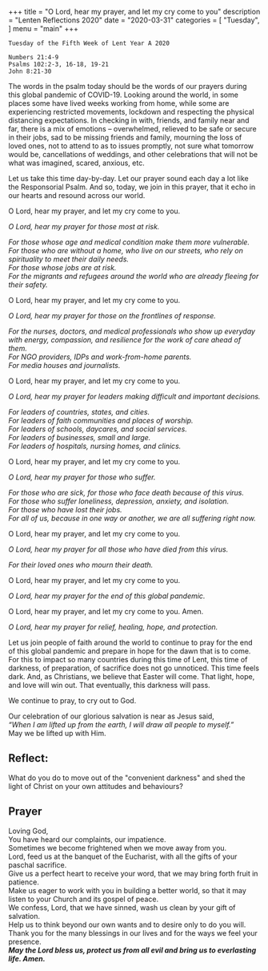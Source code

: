 +++
title = "O Lord, hear my prayer, and let my cry come to you"
description = "Lenten Reflections 2020"
date = "2020-03-31"
categories = [
    "Tuesday",
]
menu = "main"
+++

```
Tuesday of the Fifth Week of Lent Year A 2020

Numbers 21:4-9
Psalms 102:2-3, 16-18, 19-21
John 8:21-30

```

The words in the psalm today should be the words of our prayers during this global pandemic of COVID-19. Looking around the world, in some places some have lived weeks working from home, while some are experiencing restricted movements, lockdown and respecting the physical distancing expectations. In checking in with, friends, and family near and far, there is a mix of emotions – overwhelmed, relieved to be safe or secure in their jobs, sad to be missing friends and family, mourning the loss of loved ones, not to attend to as to issues promptly, not sure what tomorrow would be, cancellations of weddings, and other celebrations that will not be what was imagined, scared, anxious, etc.

Let us take this time day-by-day. Let our prayer sound each day a lot like the Responsorial Psalm. And so, today, we join in this prayer, that it echo in our hearts and resound across our world.

O Lord, hear my prayer, and let my cry come to you.  

*O Lord, hear my prayer for those most at risk.*

*For those whose age and medical condition make them more vulnerable.*  
*For those who are without a home, who live on our streets, who rely on spirituality  to meet their daily needs.*  
*For those whose jobs are at risk.*  
*For the migrants and refugees around the world who are already fleeing for their safety.*  

O Lord, hear my prayer, and let my cry come to you.  

*O Lord, hear my prayer for those on the frontlines of response.*

*For the nurses, doctors, and medical professionals who show up everyday with energy, compassion, and resilience for the work of care ahead of them.*  
*For NGO providers, IDPs and work-from-home parents.*  
*For media houses and  journalists.*  

O Lord, hear my prayer, and let my cry come to you.  

*O Lord, hear my prayer for leaders making difficult and important decisions.*

*For leaders of countries, states, and cities.*  
*For leaders of faith communities and places of worship.*  
*For leaders of schools, daycares, and social services.*  
*For leaders of businesses, small and large.*  
*For leaders of hospitals, nursing homes, and clinics.*  

O Lord, hear my prayer, and let my cry come to you.  

*O Lord, hear my prayer for those who suffer.*  

*For those who are sick, for those who face death because of this virus.*  
*For those who suffer loneliness, depression, anxiety, and isolation.*  
*For those who have lost their jobs.*  
*For all of us, because in one way or another, we are all suffering right now.*  

O Lord, hear my prayer, and let my cry come to you.

*O Lord, hear my prayer for all those who have died from this virus.*  

*For their loved ones who mourn their death.*  

O Lord, hear my prayer, and let my cry come to you.

*O Lord, hear my prayer for the end of this global pandemic.*

O Lord, hear my prayer, and let my cry come to you. Amen.

*O Lord, hear my prayer for relief, healing, hope, and protection.*

Let us join people of faith around the world to continue to pray for the end of this global pandemic and prepare in hope for the dawn that is to come. For this to impact so many countries during this time of Lent, this time of darkness, of preparation, of sacrifice does not go unnoticed. This time feels dark. And, as Christians, we believe that Easter will come. That light, hope, and love will win out. That eventually, this darkness will pass. 

We continue to pray, to cry out to God.

Our celebration of our glorious salvation is near as Jesus said,  
*“When I am lifted up from the earth, I will draw all people to myself.”*  
May we be lifted up with Him.

## Reflect:
What do you do to move out of the "convenient darkness" and shed the light of Christ on your own attitudes and behaviours?

## Prayer

Loving God,  
You have heard our complaints, our impatience.  
Sometimes we become frightened when we move away from you.  
Lord, feed us at the banquet of the Eucharist, with all the gifts of your paschal sacrifice.  
Give us a perfect heart to receive your word, that we may bring forth fruit in patience.  
Make us eager to work with you in building a better world, so that it may listen to your Church and its gospel of peace.  
We confess, Lord, that we have sinned, wash us clean by your gift of salvation.  
Help us to think beyond our own wants and to desire only to do you will.  
Thank you for the many blessings in our lives and for the ways we feel your presence.     
**_May the Lord bless us, protect us from all evil and bring us to everlasting life. Amen._**